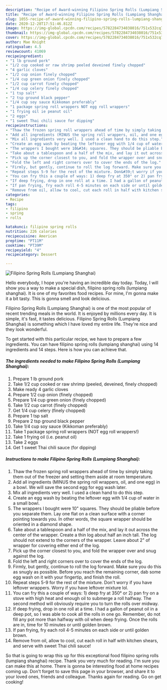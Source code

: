 ```yaml
---
description: "Recipe of Award-winning Filipino Spring Rolls (Lumpiang Shanghai)"
title: "Recipe of Award-winning Filipino Spring Rolls (Lumpiang Shanghai)"
slug: 1055-recipe-of-award-winning-filipino-spring-rolls-lumpiang-shanghai
date: 2020-12-28T17:51:46.812Z
image: https://img-global.cpcdn.com/recipes/5782284734038016/751x532cq70/filipino-spring-rolls-lumpiang-shanghai-recipe-main-photo.jpg
thumbnail: https://img-global.cpcdn.com/recipes/5782284734038016/751x532cq70/filipino-spring-rolls-lumpiang-shanghai-recipe-main-photo.jpg
cover: https://img-global.cpcdn.com/recipes/5782284734038016/751x532cq70/filipino-spring-rolls-lumpiang-shanghai-recipe-main-photo.jpg
author: Mae Knight
ratingvalue: 4.5
reviewcount: 41069
recipeingredient:
- "1 lb ground pork"
- "1/2 cup cooked or raw shrimp peeled deveined finely chopped"
- "4 garlic cloves"
- "1/2 cup onion finely chopped"
- "1/4 cup green onion finely chopped"
- "1/2 cup carrot finely chopped"
- "1/4 cup celery finely chopped"
- "1 tsp salt"
- "2 tsp ground black pepper"
- "1/4 cup soy sauce Kikkoman preferably"
- "1 package spring roll wrappers NOT egg roll wrappers"
- "1 frying oil ie peanut oil"
- "2 eggs"
- "1 sweet Thai chili sauce for dipping"
recipeinstructions:
- "Thaw the frozen spring roll wrappers ahead of time by simply taking them out of the freezer and setting them aside at room temperature."
- "Add all ingredients (MINUS the spring roll wrappers, oil, and one egg) in a bowl. We will save the second egg for egg wash later."
- "Mix all ingredients very well. I used a clean hand to do this step."
- "Create an egg wash by beating the leftover egg with 1/4 cup of water in a small bowl."
- "The wrappers I bought were 10&#34; squares. They should be pliable before you separate them. Lay one flat on a clean surface with a corner pointing towards you. In other words, the square wrapper should be oriented in a diamond shape."
- "Take about a tablespoon and a half of the mix, and lay it out across the center of the wrapper. Create a thin log about half an inch tall. The log should not extend to the corners of the wrapper. Leave about 2&#34; of wrapper for covering either end of the log."
- "Pick up the corner closest to you, and fold the wrapper over and snug against the log."
- "Fold the left and right corners over to cover the ends of the log."
- "Firmly, but gently, continue to roll the log forward. Make sure you do this as snugly as possible. Before you reach the remaining corner, dab some egg wash on it with your fingertip, and finish the roll."
- "Repeat steps 5-9 for the rest of the mixture. Don&#39;t worry if you have leftover wrappers. Worry if you have leftover mixture lol."
- "You can fry this a couple of ways: 1) deep fry at 350° or 2) pan fry on a stove with high heat and enough oil to submerge a roll halfway. The second method will obviously require you to turn the rolls over midway."
- "If deep frying, drop in one roll at a time. I had a gallon of peanut oil in a deep pot, so I was able to cook all the rolls in one go. Remember, do not fill any pot more than halfway with oil when deep frying. Once the rolls are in, time for 10 minutes or until golden brown."
- "If pan frying, fry each roll 4-5 minutes on each side or until golden brown."
- "Remove from oil, allow to cool, cut each roll in half with kitchen shears, and serve with sweet Thai chili sauce!"
categories:
- Recipe
tags:
- filipino
- spring
- rolls

katakunci: filipino spring rolls 
nutrition: 226 calories
recipecuisine: American
preptime: "PT11M"
cooktime: "PT39M"
recipeyield: "4"
recipecategory: Dessert

---
```



![Filipino Spring Rolls (Lumpiang Shanghai)](https://img-global.cpcdn.com/recipes/5782284734038016/751x532cq70/filipino-spring-rolls-lumpiang-shanghai-recipe-main-photo.jpg)

Hello everybody, I hope you're having an incredible day today. Today, I will show you a way to make a special dish, filipino spring rolls (lumpiang shanghai). It is one of my favorites food recipes. For mine, I'm gonna make it a bit tasty. This is gonna smell and look delicious.



Filipino Spring Rolls (Lumpiang Shanghai) is one of the most popular of recent trending meals in the world. It is enjoyed by millions every day. It is simple, it's fast, it tastes delicious. Filipino Spring Rolls (Lumpiang Shanghai) is something which I have loved my entire life. They're nice and they look wonderful.


To get started with this particular recipe, we have to prepare a few ingredients. You can have filipino spring rolls (lumpiang shanghai) using 14 ingredients and 14 steps. Here is how you can achieve that.

<!--inarticleads1-->

##### The ingredients needed to make Filipino Spring Rolls (Lumpiang Shanghai):

1. Prepare 1 lb ground pork
1. Take 1/2 cup cooked or raw shrimp (peeled, deveined, finely chopped)
1. Make ready 4 garlic cloves
1. Prepare 1/2 cup onion (finely chopped)
1. Prepare 1/4 cup green onion (finely chopped)
1. Take 1/2 cup carrot (finely chopped)
1. Get 1/4 cup celery (finely chopped)
1. Prepare 1 tsp salt
1. Prepare 2 tsp ground black pepper
1. Take 1/4 cup soy sauce (Kikkoman preferably)
1. Take 1 package spring roll wrappers (NOT egg roll wrappers!)
1. Take 1 frying oil (i.e. peanut oil)
1. Take 2 eggs
1. Get 1 sweet Thai chili sauce (for dipping)




<!--inarticleads2-->

##### Instructions to make Filipino Spring Rolls (Lumpiang Shanghai):

1. Thaw the frozen spring roll wrappers ahead of time by simply taking them out of the freezer and setting them aside at room temperature.
1. Add all ingredients (MINUS the spring roll wrappers, oil, and one egg) in a bowl. We will save the second egg for egg wash later.
1. Mix all ingredients very well. I used a clean hand to do this step.
1. Create an egg wash by beating the leftover egg with 1/4 cup of water in a small bowl.
1. The wrappers I bought were 10&#34; squares. They should be pliable before you separate them. Lay one flat on a clean surface with a corner pointing towards you. In other words, the square wrapper should be oriented in a diamond shape.
1. Take about a tablespoon and a half of the mix, and lay it out across the center of the wrapper. Create a thin log about half an inch tall. The log should not extend to the corners of the wrapper. Leave about 2&#34; of wrapper for covering either end of the log.
1. Pick up the corner closest to you, and fold the wrapper over and snug against the log.
1. Fold the left and right corners over to cover the ends of the log.
1. Firmly, but gently, continue to roll the log forward. Make sure you do this as snugly as possible. Before you reach the remaining corner, dab some egg wash on it with your fingertip, and finish the roll.
1. Repeat steps 5-9 for the rest of the mixture. Don&#39;t worry if you have leftover wrappers. Worry if you have leftover mixture lol.
1. You can fry this a couple of ways: 1) deep fry at 350° or 2) pan fry on a stove with high heat and enough oil to submerge a roll halfway. The second method will obviously require you to turn the rolls over midway.
1. If deep frying, drop in one roll at a time. I had a gallon of peanut oil in a deep pot, so I was able to cook all the rolls in one go. Remember, do not fill any pot more than halfway with oil when deep frying. Once the rolls are in, time for 10 minutes or until golden brown.
1. If pan frying, fry each roll 4-5 minutes on each side or until golden brown.
1. Remove from oil, allow to cool, cut each roll in half with kitchen shears, and serve with sweet Thai chili sauce!




So that is going to wrap this up for this exceptional food filipino spring rolls (lumpiang shanghai) recipe. Thank you very much for reading. I'm sure you can make this at home. There is gonna be interesting food at home recipes coming up. Don't forget to save this page in your browser, and share it to your loved ones, friends and colleague. Thanks again for reading. Go on get cooking!
